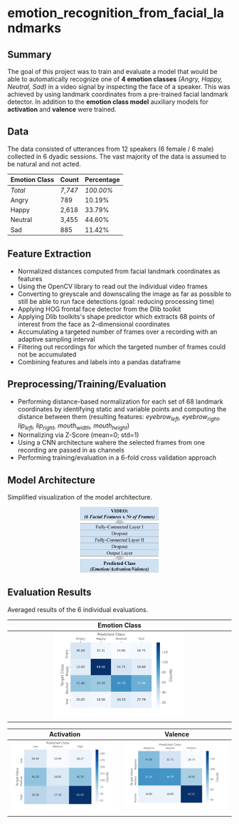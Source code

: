 # emotion_recognition_from_facial_landmarks

## Summary
The goal of this project was to train and evaluate a model that would be able to automatically recognize one of **4 emotion classes** _(Angry, Happy, Neutral, Sad)_ in a video signal by inspecting the face of a speaker. This was achieved by using landmark coordinates from a pre-trained facial landmark detector.
In addition to the **emotion class model** auxiliary models for **activation** and **valence** were trained.

## Data
The data consisted of utterances from 12 speakers (6 female / 6 male) collected in 6 dyadic sessions. The vast majority of the data is assumed to be natural and not acted.

Emotion Class | Count | Percentage
------------ | ------------- | -------------
_Total_ | _7,747_ | _100.00%_
Angry | 789 | 10.19%
Happy | 2,618 | 33.79%
Neutral | 3,455 | 44.60%
Sad | 885 | 11.42%

## Feature Extraction
* Normalized distances computed from facial landmark coordinates as features
* Using the OpenCV library to read out the individual video frames
* Converting to greyscale and downscaling the image as far as possible to still be able to run face detections (goal: reducing processing time)
* Applying HOG frontal face detector from the Dlib toolkit
* Applying Dlib toolkits's shape predictor which extracts 68 points of interest from the face as 2-dimensional coordinates
* Accumulating a targeted number of frames over a recording with an
adaptive sampling interval
* Filtering out recordings for which the targeted number of frames could
not be accumulated
* Combining features and labels into a pandas dataframe

## Preprocessing/Training/Evaluation
* Performing distance-based normalization for each set of 68 landmark coordinates by identifying static and variable points and computing the distance between them (resulting features: _eyebrow<sub>left</sub>, eyebrow<sub>right</sub>, lip<sub>left</sub>, lip<sub>right</sub>, mouth<sub>width</sub>, mouth<sub>height</sub>_)
* Normalizing via Z-Score (mean=0; std=1)
* Using a CNN architecture wahere the selected frames from one recording are passed in as channels
* Performing training/evaluation in a 6-fold cross validation approach

## Model Architecture
Simplified visualization of the model architecture.

<p align="center">
  <img src="images/lm_nn_architecture.jpg" width="35%" />
</p>

## Evaluation Results
Averaged results of the 6 individual evaluations.

|Emotion Class|
|:-------------------------:|
|<img src="images/lm_confusion_matrix_label.jpg" width="60%">|

Activation             |  Valence
:-------------------------:|:-------------------------:
<img src="images/lm_confusion_matrix_activation.jpg" width="100%">  |  <img src="images/lm_confusion_matrix_valence.jpg" width="100%">
